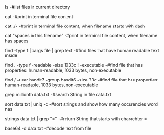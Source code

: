 ls -#list files in current directory

cat <filename> -#print in terminal file content

cat ./- -#print in terminal file content, when filename starts with dash

cat "spaces in this filename" -#print in terminal file content, when filename has spaces

find -type f | xargs file | grep text -#find files that have human readable text inside

find . -type f -readable -size 1033c ! -executable  -#find file that has properties: human-readable, 1033 bytes, non-executable

find / -user bandit7 -group bandit6 -size 33c   -#find file that has properties: human-readable, 1033 bytes, non-executable

grep millionth data.txt  -#search String in file data.txt

sort data.txt | uniq -c  -#sort strings and show how many occurencies word has

strings data.txt | grep "="  -#return String that starts with charachter =

base64 -d data.txt  -#decode text from file
